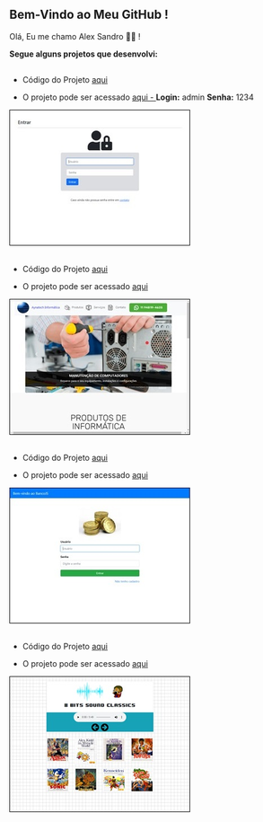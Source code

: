 ## Bem-Vindo ao Meu GitHub !

Olá, Eu me chamo Alex Sandro 👋🙂 !

**Segue alguns projetos que desenvolvi:**
##
* Código do Projeto [aqui](https://github.com/alexNetBeans/alexNetBeans)

* O projeto pode ser acessado [aqui - ](https://alexnetbeans.github.io/alexNetBeans)
**Login:** admin
**Senha:** 1234

![image](https://github.com/alexNetBeans/alexNetBeans/blob/main/images/001.jpg?raw=true)

##
* Código do Projeto [aqui](https://github.com/alexNetBeans/MyCodes)

* O projeto pode ser acessado [aqui](https://alexnetbeans.github.io/MyCodes/)

![image](https://github.com/alexNetBeans/alexNetBeans/blob/main/images/002.jpg?raw=true)

##
* Código do Projeto [aqui](https://github.com/alexNetBeans/bancojs)

* O projeto pode ser acessado [aqui](https://alexnetbeans.github.io/bancojs/views/login.html)
 
![image](https://github.com/alexNetBeans/alexNetBeans/blob/main/images/003.jpg?raw=true)

##
* Código do Projeto [aqui](https://github.com/alexNetBeans/soundclassics)

* O projeto pode ser acessado [aqui](https://alexnetbeans.github.io/soundclassics)
 
![image](https://github.com/alexNetBeans/alexNetBeans/blob/main/images/004.jpg?raw=true)

##

<!---
alexNetBeans/alexNetBeans is a ✨ special ✨ repository because its `README.md` (this file) appears on your GitHub profile.
You can click the Preview link to take a look at your changes.
--->
